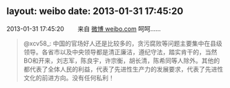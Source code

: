 layout: weibo
date: 2013-01-31 17:45:20
---
<meta name="referrer" content="no-referrer" />

2013-01-31 17:45:20  &nbsp;&nbsp;&nbsp;&nbsp;&nbsp;&nbsp; 来自 <a href="http://weibo.com/" rel="nofollow">微博 weibo.com</a>
呵呵……
>  @xcv58_: 中国的官场好人还是比较多的，贪污腐败等问题主要集中在县级领导。各省市以及中央领导都是清正廉洁，遵纪守法，踏实肯干的，当然BO和开来，刘志军，陈良宇，许宗衡，胡长清，陈希同等人除外。其他的都代表了全体人民的利益，代表了先进性生产力的发展要求，代表了先进性文化的前进方向。没有任何私利！ ​​​
